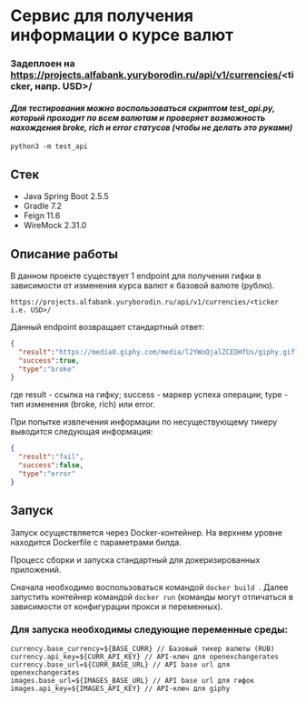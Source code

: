 # Сервис для получения информации о курсе валют


### Задеплоен на https://projects.alfabank.yuryborodin.ru/api/v1/currencies/<ticker, напр. USD>/

#### *Для тестирования можно воспользоваться скриптом test_api.py, который проходит по всем валютам и проверяет возможность нахождения broke, rich и error статусов (чтобы не делать это руками)*
```python3 -m test_api```
## Стек
- Java Spring Boot 2.5.5
- Gradle 7.2
- Feign 11.6
- WireMock 2.31.0

## Описание работы
В данном проекте существует 1 endpoint для получения гифки в зависимости от
изменения курса валют к базовой валюте (рублю).

```https://projects.alfabank.yuryborodin.ru/api/v1/currencies/<ticker i.e. USD>/```

Данный endpoint возвращает стандартный ответ:
```json
{
  "result":"https://media0.giphy.com/media/l2YWoQjalZCEDHfUs/giphy.gif?cid=80009fdd192ztqbhubhy669pdh8n7vvfdopbhcxyssoamgsf&rid=giphy.gif&ct=g",
  "success":true,
  "type":"broke"
}
```
где result - ссылка на гифку; success - маркер успеха операции;
type - тип изменения (broke, rich) или error.

При попытке извлечения информации по несуществующему тикеру
выводится следующая информация:
```json
{
  "result":"fail",
  "success":false,
  "type":"error"
}
```

## Запуск

Запуск осуществляется через Docker-контейнер. 
На верхнем уровне находится Dockerfile с параметрами билда.

Процесс сборки и запуска стандартный для докеризированных приложений.


Сначала необходимо воспользоваться командой  ```docker build ```.
Далее запустить контейнер командой ```docker run```
(команды могут отличаться в зависимости от конфигурации прокси и переменных).
### Для запуска необходимы следующие переменные среды:
```
currency.base_currency=${BASE_CURR} // Базовый тикер валюты (RUB)
currency.api_key=${CURR_API_KEY} // API-ключ для openexchangerates
currency.base_url=${CURR_BASE_URL} // API base url для openexchangerates
images.base_url=${IMAGES_BASE_URL} // API base url для гифок
images.api_key=${IMAGES_API_KEY} // API-ключ для giphy
```



